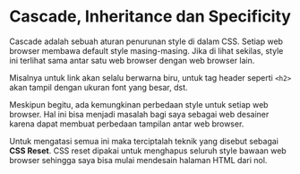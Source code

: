 # Cascade, Inheritance dan Specificity

Cascade adalah sebuah aturan penurunan style di dalam CSS. Setiap web browser membawa default style masing-masing. Jika di lihat sekilas, style ini terlihat sama antar satu web browser dengan web browser lain.

Misalnya untuk link akan selalu berwarna biru, untuk tag header seperti `<h2>` akan tampil dengan ukuran font yang besar, dst.

Meskipun begitu, ada kemungkinan perbedaan style untuk setiap web browser. Hal ini bisa menjadi masalah bagi saya sebagai web desainer karena dapat membuat perbedaan tampilan antar web browser.

Untuk mengatasi semua ini maka terciptalah teknik yang disebut sebagai **CSS Reset**. CSS reset dipakai untuk menghapus seluruh style bawaan web browser sehingga saya bisa mulai mendesain halaman HTML dari nol.

